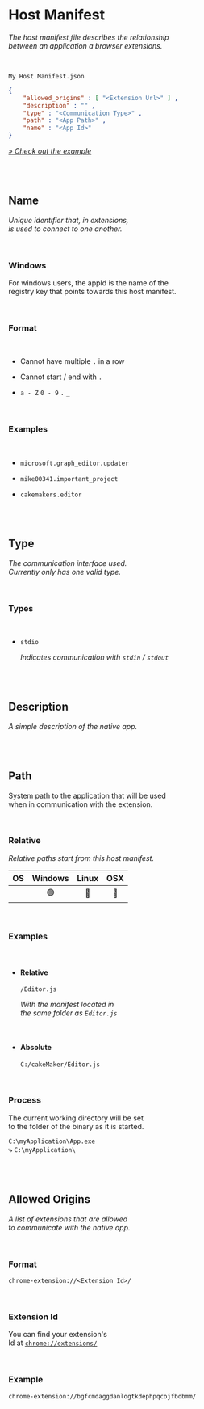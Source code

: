 
# Host Manifest

*The host manifest file describes the relationship* <br>
*between an application a browser extensions.*

<br>

`My Host Manifest.json`

```json
{
    "allowed_origins" : [ "<Extension Url>" ] ,
    "description" : "" ,
    "type" : "<Communication Type>" ,
    "path" : "<App Path>" ,
    "name" : "<App Id>"
}
```

*[» Check out the example][Example]*

<br>
<br>

## Name

*Unique identifier that, in extensions,* <br>
*is used to connect to one another.*

<br>

### Windows

For windows users, the appId is the name of the <br>
registry key that points towards this host manifest.

<br>

### Format

<br>

-   Cannot have multiple `.` in a row

-   Cannot start / end with `.`

-   `a - Z` `0 - 9` `.` `_`

<br>

### Examples

<br>

-   `microsoft.graph_editor.updater`

-   `mike00341.important_project`

-   `cakemakers.editor`

<br>
<br>

## Type

*The communication interface used.* <br>
*Currently only has one valid type.*

<br>

### Types

<br>

-   `stdio`
    
    *Indicates communication with `stdin` / `stdout`*

<br>
<br>

## Description

*A simple description of the native app.*

<br>
<br>

## Path

System path to the application that will be used<br>
when in communication with the extension.

<br>

### Relative

*Relative paths start from this host manifest.*

| OS | Windows | Linux | OSX
|:--:|:-------:|:-----:|:---:
|    |    🟢   |   🔴  | 🔴

<br>

### Examples

<br>

-   #### Relative

    `/Editor.js`
    
    *With the manifest located in* <br>
    *the same folder as `Editor.js`*

    <br>

-   #### Absolute

    `C:/cakeMaker/Editor.js`

<br>

### Process

The current working directory will be set <br>
to the folder of the binary as it is started.

`C:\myApplication\App.exe` <br>
⤷ `C:\myApplication\`

<br>
<br>

## Allowed Origins

*A list of extensions that are allowed* <br>
*to communicate with the native app.*

<br>

### Format

`chrome-extension://<Extension Id>/`

<br>

### Extension Id

You can find your extension's <br>
Id at [`chrome://extensions/`]

<br>

### Example

```
chrome-extension://bgfcmdaggdanlogtkdephpqcojfbobmm/
```

<br>


<!----------------------------------------------------------------------------->

[Example]: example/app/Manifest.json

[`chrome://extensions/`]: `chrome://extensions/`